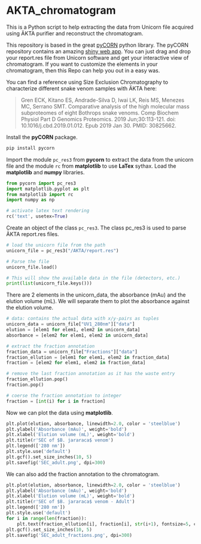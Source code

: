 # AKTA_chromatogram
This is a Python script to help extracting the data from Unicorn file acquired using ÄKTA purifier and reconstruct the chromatogram.

This repository is based in the great [pyCORN](https://github.com/pyahmed/PyCORN) python library.
The pyCORN repository contains an amazing [shiny web app](http://pycornweb.appspot.com).
You can just drag and drop your report.res file from Unicorn software and get your interactive view of chromatogram.
If you want to customize the elements in your chromatogram, then this Repo can help you out in a easy was.

You can find a reference using Size Exclusion Chromatography to characterize different snake venom samples with ÄKTA here:
>Gren ECK, Kitano ES, Andrade-Silva D, Iwai LK, Reis MS, Menezes MC, Serrano SMT. Comparative analysis of the high molecular mass subproteomes of eight Bothrops snake venoms. Comp Biochem Physiol Part D Genomics Proteomics. 2019 Jun;30:113-121. doi: 10.1016/j.cbd.2019.01.012. Epub 2019 Jan 30. PMID: 30825662.

Install the **pyCORN** package.

```python
pip install pycorn
```

Import the module `pc_res3` from **pycorn** to extract the data from the unicorn file and the module `rc` from **matplotlib** to use **LaTex** sythax.
Load the **matplotlib** and **numpy** libraries.

```python
from pycorn import pc_res3
import matplotlib.pyplot as plt
from matplotlib import rc
import numpy as np

# activate latex text rendering
rc('text', usetex=True)
```

Create an object of the class `pc_res3`. The class pc_res3 is used to parse ÄKTA report.res files.

```python
# load the unicorn file from the path
unicorn_file = pc_res3("/AKTA/report.res")

# Parse the file
unicorn_file.load()

# This will show the available data in the file (detectors, etc.)
print(list(unicorn_file.keys()))
```

There are 2 elements in the unicorn_data, the absorbance (mAu) and the elution volume (mL). We will separate them to plot the absorbance against the elution volume.

```python
# data: contains the actual data with x/y-pairs as tuples
unicorn_data = unicorn_file["UV1_280nm"]["data"]
elution = [elem1 for elem1, elem2 in unicorn_data]
absorbance = [elem2 for elem1, elem2 in unicorn_data]

# extract the fraction annotation
fraction_data = unicorn_file["Fractions"]["data"]
fraction_ellution = [elem1 for elem1, elem2 in fraction_data]
fraction = [elem2 for elem1, elem2 in fraction_data]

# remove the last fraction annotation as it has the waste entry
fraction_ellution.pop()
fraction.pop()

# coerse the fraction annotation to integer
fraction = [int(i) for i in fraction]
```

Now we can plot the data using **matplotlib**.

```python
plt.plot(elution, absorbance, linewidth=2.0, color = 'steelblue')
plt.ylabel('Absorbance (mAu)', weight='bold')
plt.xlabel('Elution volume (mL)', weight='bold')
plt.title(r'SEC of $B. jararaca$ venom')
plt.legend(['280 nm'])
plt.style.use('default')
plt.gcf().set_size_inches(10, 5)
plt.savefig('SEC_adult.png', dpi=300)
```

We can also add the fraction annotation to the chromatogram.

```python
plt.plot(elution, absorbance, linewidth=2.0, color = 'steelblue')
plt.ylabel('Absorbance (mAu)', weight='bold')
plt.xlabel('Elution volume (mL)', weight='bold')
plt.title(r'SEC of $B. jararaca$ venom - Adult')
plt.legend(['280 nm'])
plt.style.use('default')
for i in range(len(fraction)):
    plt.text(fraction_ellution[i], fraction[i], str(i+1), fontsize=5, color='red')
plt.gcf().set_size_inches(10, 5)
plt.savefig('SEC_adult_fractions.png', dpi=300)
```
